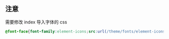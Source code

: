 ## 注意

需要修改 index 导入字体的 css

```css
@font-face{font-family:element-icons;src:url(/theme/fonts/element-icons.woff) format("woff"),url(/theme/fonts/element-icons.ttf) format("truetype");
```